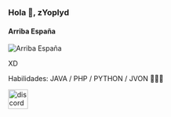 ### Hola 👋, zYoplyd
#### Arriba España
![Arriba España](https://f.wetop.cf/webcontent/github/banner/banner_xd.png)

XD

Habilidades:  JAVA / PHP / PYTHON / JVON  🥵🥵🥵 


[<img src='https://cdn.jsdelivr.net/npm/simple-icons@3.0.1/icons/discord.svg' alt='discord' height='40'>](https://f.wetop.cf/s/discord)  

